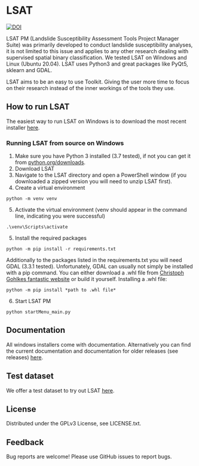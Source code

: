 # LSAT


[![DOI](https://zenodo.org/badge/386274608.svg)](https://zenodo.org/badge/latestdoi/386274608)

LSAT PM (Landslide Susceptibility Assessment Tools Project Manager Suite) was primarily developed to conduct landslide susceptibility analyses, it is not limited to this issue and applies to any other research dealing with supervised spatial binary classification.
We tested LSAT on Windows and Linux (Ubuntu 20.04). LSAT uses Python3 and great packages like PyQt5, sklearn and GDAL.

LSAT aims to be an easy to use Toolkit. Giving the user more time to focus on their research instead of the inner workings of the tools they use.

## How to run LSAT

The easiest way to run LSAT on Windows is to download the most recent installer [here](https://github.com/BGR-EGHA/LSAT/releases).

### Running LSAT from source on Windows

1. Make sure you have Python 3 installed (3.7 tested), if not you can get it from [python.org/downloads](https://www.python.org/downloads/).
2. Download LSAT
3. Navigate to the LSAT directory and open a PowerShell window (if you downloaded a zipped version you will need to unzip LSAT first).
4. Create a virtual environment
```
python -m venv venv
```
5. Activate the virtual environment (venv should appear in the command line, indicating you were successful)
```
.\venv\Scripts\activate
```
5. Install the required packages
```
python -m pip install -r requirements.txt
```

Additionally to the packages listed in the requirements.txt you will need GDAL (3.3.1 tested).
Unfortunately, GDAL can usually not simply be installed with a pip command.
You can either download a .whl file from [Christoph Gohlkes fantastic website](https://www.lfd.uci.edu/~gohlke/pythonlibs/#gdal) or
build it yourself.
Installing a .whl file:

```
python -m pip install *path to .whl file*
```

6. Start LSAT PM
```
python startMenu_main.py
```

## Documentation

All windows installers come with documentation.
Alternatively you can find the current documentation and documentation for older releases (see releases) [here](https://github.com/BGR-EGHA/LSAT-Documentation).

## Test dataset

We offer a test dataset to try out LSAT [here](https://github.com/BGR-EGHA/LSAT-TestData).

## License

Distributed under the GPLv3 License, see LICENSE.txt.

## Feedback

Bug reports are welcome! Please use GitHub issues to report bugs.
